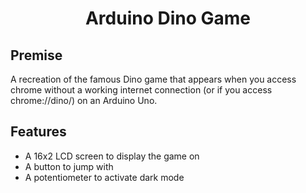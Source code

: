 <h1 align=center>Arduino Dino Game</h1>

## Premise
A recreation of the famous Dino game that appears when you access chrome without a working internet connection (or if you access chrome://dino/) on an Arduino Uno.

## Features
- A 16x2 LCD screen to display the game on
- A button to jump with
- A potentiometer to activate dark mode
